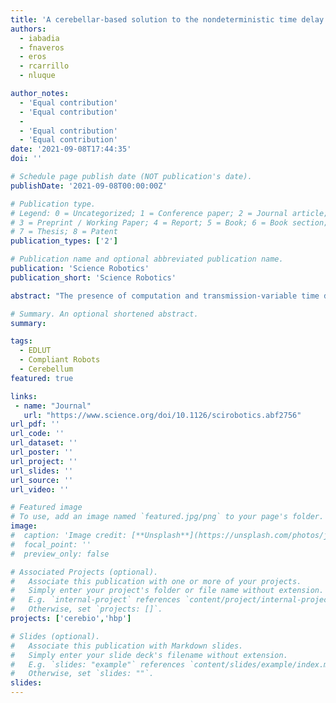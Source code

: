 ```yaml
---
title: 'A cerebellar-based solution to the nondeterministic time delay problem in robotic control'
authors:
  - iabadia
  - fnaveros
  - eros
  - rcarrillo
  - nluque

author_notes:
  - 'Equal contribution'
  - 'Equal contribution'
  -
  - 'Equal contribution'
  - 'Equal contribution'
date: '2021-09-08T17:44:35'
doi: ''

# Schedule page publish date (NOT publication's date).
publishDate: '2021-09-08T00:00:00Z'

# Publication type.
# Legend: 0 = Uncategorized; 1 = Conference paper; 2 = Journal article;
# 3 = Preprint / Working Paper; 4 = Report; 5 = Book; 6 = Book section;
# 7 = Thesis; 8 = Patent
publication_types: ['2']

# Publication name and optional abbreviated publication name.
publication: 'Science Robotics'
publication_short: 'Science Robotics'

abstract: "The presence of computation and transmission-variable time delays within a robotic control loop is a major cause of instability, hindering safe human-robot interaction (HRI) under these circumstances. Classical control theory has been adapted to counteract the presence of such variable delays; however, the solutions provided to date cannot cope with HRI robotics inherent features. The highly nonlinear dynamics of HRI cobots (robots intended for human interaction in collaborative tasks), together with the growing use of flexible joints and elastic materials providing passive compliance, prevent traditional control solutions from being applied. Conversely, human motor control natively deals with low power actuators, nonlinear dynamics, and variable transmission time delays. The cerebellum, pivotal to human motor control, is able to predict motor commands by correlating current and past sensorimotor signals, and to ultimately compensate for the existing sensorimotor human delay (tens of milliseconds). This work aims at bridging those inherent features of cerebellar motor control and current robotic challenges—namely, compliant control in the presence of variable sensorimotor delays. We implement a cerebellar-like spiking neural network (SNN) controller that is adaptive, compliant, and robust to variable sensorimotor delays by replicating the cerebellar mechanisms that embrace the presence of biological delays and allow motor learning and adaptation."

# Summary. An optional shortened abstract.
summary:

tags:
  - EDLUT
  - Compliant Robots
  - Cerebellum
featured: true

links:
 - name: "Journal"
   url: "https://www.science.org/doi/10.1126/scirobotics.abf2756"
url_pdf: ''
url_code: ''
url_dataset: ''
url_poster: ''
url_project: ''
url_slides: ''
url_source: ''
url_video: ''

# Featured image
# To use, add an image named `featured.jpg/png` to your page's folder.
image:
#  caption: 'Image credit: [**Unsplash**](https://unsplash.com/photos/jdD8gXaTZsc)'
#  focal_point: ''
#  preview_only: false

# Associated Projects (optional).
#   Associate this publication with one or more of your projects.
#   Simply enter your project's folder or file name without extension.
#   E.g. `internal-project` references `content/project/internal-project/index.md`.
#   Otherwise, set `projects: []`.
projects: ['cerebio','hbp']

# Slides (optional).
#   Associate this publication with Markdown slides.
#   Simply enter your slide deck's filename without extension.
#   E.g. `slides: "example"` references `content/slides/example/index.md`.
#   Otherwise, set `slides: ""`.
slides:
---
```

